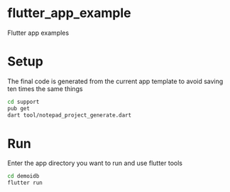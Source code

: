 # flutter_app_example

Flutter app examples

# Setup

The final code is generated from the current app template to avoid saving ten times the same things

```bash
cd support
pub get
dart tool/notepad_project_generate.dart
```

# Run

Enter the app directory you want to run and use flutter tools

```bash
cd demoidb
flutter run
```